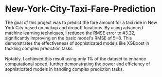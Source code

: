 # New-York-City-Taxi-Fare-Prediction

The goal of this project was to predict the fare amount for a taxi ride in New York City based on pickup and dropoff locations. By using advanced machine learning techniques, I reduced the RMSE error to #3.22, significantly improving on the basic model's RMSE of $5-$8. This demonstrates the effectiveness of sophisticated models like XGBoost in tackling complex prediction tasks.
<br>
<br>
Notably, I 
achieved this result using only 1% of the dataset to enhance computational speed, 
further demonstrating the power and efficiency of sophisticated models in handling 
complex prediction tasks.
